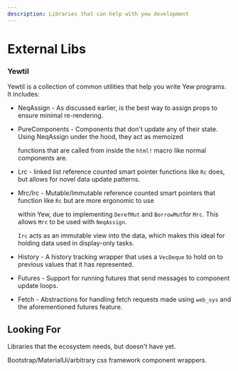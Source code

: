 ```yaml
---
description: Libraries that can help with yew development
---
```


# External Libs

### Yewtil

Yewtil is a collection of common utilities that help you write Yew programs. It includes:

* NeqAssign - As discussed earlier, is the best way to assign props to ensure minimal re-rendering.
* PureComponents - Components that don't update any of their state. Using NeqAssign under the hood, they act as memoized 

  functions that are called from inside the `html!` macro like normal components are.

* Lrc - linked list reference counted smart pointer functions like `Rc` does, but allows for novel data update patterns.
* Mrc/Irc - Mutable/Immutable reference counted smart pointers that function like `Rc` but are more ergonomic to use 

  within Yew, due to implementing `DerefMut` and `BorrowMut`for `Mrc`. This allows `Mrc` to be used with `NeqAssign`. 

  `Irc` acts as an immutable view into the data, which makes this ideal for holding data used in display-only tasks.

* History - A history tracking wrapper that uses a `VecDeque` to hold on to previous values that it has represented.
* Futures - Support for running futures that send messages to component update loops.
* Fetch - Abstractions for handling fetch requests made using `web_sys` and the aforementioned futures feature.

## Looking For

Libraries that the ecosystem needs, but doesn't have yet.

Bootstrap/MaterialUi/arbitrary css framework component wrappers.

